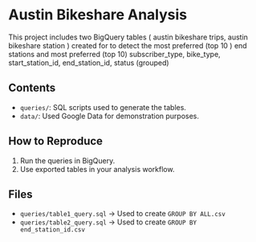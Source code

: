 # Austin Bikeshare Analysis
This project includes two BigQuery tables ( austin bikeshare trips, austin bikeshare station ) 
created for to detect the most preferred (top 10 ) end stations and most preferred (top 10)
subscriber_type, bike_type, start_station_id, end_station_id, status (grouped)

## Contents
- `queries/`: SQL scripts used to generate the tables.
- `data/`: Used Google Data for demonstration purposes.

## How to Reproduce
1. Run the queries in BigQuery.
2. Use exported tables in your analysis workflow.
   
## Files
- `queries/table1_query.sql` → Used to create `GROUP BY ALL.csv`
- `queries/table2_query.sql` → Used to create `GROUP BY end_station_id.csv`
